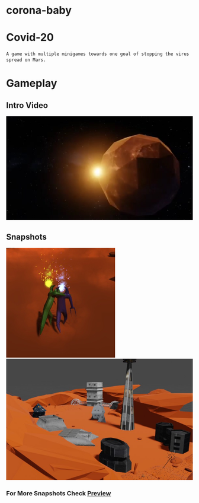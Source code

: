 # corona-baby
# Covid-20
    A game with multiple minigames towards one goal of stopping the virus spread on Mars.
# Gameplay

## Intro Video
[![Alt text](<Preview/intro.jpg>)](<Preview/intro.mp4> "Click to play")


## Snapshots

![Alt Text](<Preview/img (2).jpg>)
![Alt Text](<Preview/img (1).jpg>)



### For More Snapshots Check [Preview](<Preview>)


